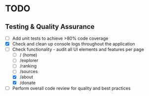 # TODO

## Testing & Quality Assurance

- [ ] Add unit tests to achieve >80% code coverage
- [x] Check and clean up console logs throughout the application
- [ ] Check functionality - audit all UI elements and features per page
  - [ ] / (home)
  - [ ] /explorer
  - [ ] /ranking
  - [ ] /sources
  - [x] /about
  - [x] /donate
- [ ] Perform overall code review for quality and best practices
